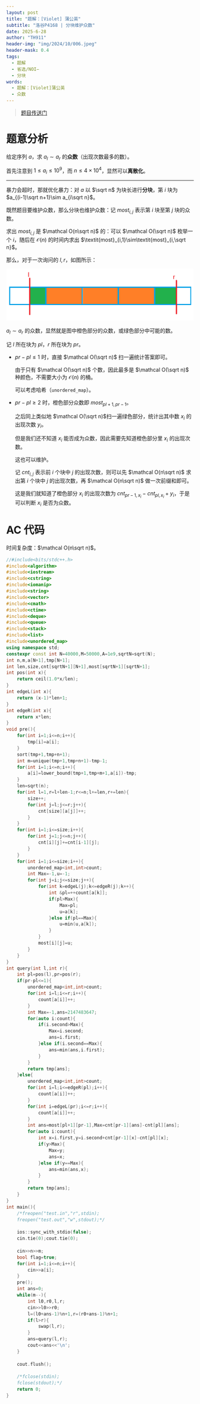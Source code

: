 ```yaml
---
layout: post
title: "题解：[Violet] 蒲公英"
subtitle: "洛谷P4168 | 分块维护众数"
date: 2025-6-28
author: "TH911"
header-img: "img/2024/10/006.jpeg"
header-mask: 0.4
tags:
  - 题解
  - 省选/NOI−
  - 分块
words:
  - 题解：[Violet]蒲公英
  - 众数
---
```


> [题目传送门](https://www.luogu.com.cn/problem/P4168)

# 题意分析

给定序列 $a$，求 $a_l\sim a_r$ 的**众数**（出现次数最多的数）。

首先注意到 $1\leq a_i\leq10^9$，而 $n\leq4\times10^4$，显然可以**离散化**。

***

暴力会超时，那就优化暴力：对 $a$ 以 $\sqrt n$ 为块长进行**分块**，第 $i$ 块为 $a_{(i-1)\sqrt n+1}\sim a_{i\sqrt n}$。

既然题目要维护众数，那么分块也维护众数：记 $\textit{most}_{i,j}$ 表示第 $i$ 块至第 $j$ 块的众数。

求出 $\textit{most}_{i,j}$ 是 $\mathcal O(n\sqrt n)$ 的：可以 $\mathcal O(\sqrt n)$ 枚举一个 $i$，随后在 $\mathcal O(n)$ 的时间内求出 $\textit{most}_{i,1}\sim\textit{most}_{i,\sqrt n}$。

那么，对于一次询问的 $l,r$，如图所示：

![](/img/2025/06/002.png)

$a_l\sim a_r$ 的众数，显然就是图中橙色部分的众数，或绿色部分中可能的数。

记 $l$ 所在块为 $\textit{pl}$，$r$ 所在块为 $pr$。

* $pr-pl\leq1$ 时，直接 $\mathcal O(\sqrt n)$ 扫一遍统计答案即可。

  由于只有 $\mathcal O(\sqrt n)$ 个数，因此最多是 $\mathcal O(\sqrt n)$ 种颜色，不需要大小为 $\mathcal O(n)$ 的桶。

  可以考虑哈希（`unordered_map`）。

* $pr-pl\geq2$ 时，橙色部分众数即 $\textit{most}_{pl+1,pr-1}$。

  之后同上类似地 $\mathcal O(\sqrt n)$扫一遍绿色部分，统计出其中数 $x_i$ 的出现次数 $y_i$。

  但是我们还不知道 $x_i$ 能否成为众数，因此需要先知道橙色部分里 $x_i$ 的出现次数。

  这也可以维护。

  记 $\textit{cnt}_{i,j}$ 表示前 $i$ 个块中 $j$ 的出现次数，则可以先 $\mathcal O(n\sqrt n)$ 求出第 $i$ 个块中 $j$ 的出现次数，再 $\mathcal O(n\sqrt n)$ 做一次前缀和即可。

  这是我们就知道了橙色部分 $x_i$ 的出现次数为 $\textit{cnt}_{\textit{pr}-1,x_i}-\textit{cnt}_{\textit{pl},x_i}+y_i$，于是可以判断 $x_i$ 是否为众数。

# AC 代码

时间复杂度：$\mathcal O(n\sqrt n)$。

```cpp
//#include<bits/stdc++.h>
#include<algorithm>
#include<iostream>
#include<cstring>
#include<iomanip>
#include<string>
#include<vector>
#include<cmath>
#include<ctime>
#include<deque>
#include<queue>
#include<stack>
#include<list>
#include<unordered_map>
using namespace std;
constexpr const int N=40000,M=50000,A=1e9,sqrtN=sqrt(N);
int n,m,a[N+1],tmp[N+1];
int len,size,cnt[sqrtN+1][N+1],most[sqrtN+1][sqrtN+1];
int pos(int x){
	return ceil(1.0*x/len);
}
int edgeL(int x){
	return (x-1)*len+1;
}
int edgeR(int x){
	return x*len;
}
void pre(){
	for(int i=1;i<=n;i++){
		tmp[i]=a[i];
	}
	sort(tmp+1,tmp+n+1);
	int m=unique(tmp+1,tmp+n+1)-tmp-1;
	for(int i=1;i<=n;i++){
		a[i]=lower_bound(tmp+1,tmp+m+1,a[i])-tmp;
	}
	len=sqrt(n);
	for(int l=1,r=l+len-1;r<=n;l+=len,r+=len){
		size++;
		for(int j=l;j<=r;j++){
			cnt[size][a[j]]++;
		}
	}
	for(int i=1;i<=size;i++){
		for(int j=1;j<=n;j++){
			cnt[i][j]+=cnt[i-1][j];
		}
	}
	for(int i=1;i<=size;i++){
		unordered_map<int,int>count;
		int Max=-1,u=-1;
		for(int j=i;j<=size;j++){
			for(int k=edgeL(j);k<=edgeR(j);k++){
				int &pl=++count[a[k]];
				if(pl>Max){
					Max=pl;
					u=a[k];
				}else if(pl==Max){
					u=min(u,a[k]);
				}
			}
			most[i][j]=u;
		}
	}
}
int query(int l,int r){
	int pl=pos(l),pr=pos(r);
	if(pr-pl<=1){ 
		unordered_map<int,int>count;
		for(int i=l;i<=r;i++){
			count[a[i]]++;
		}
		int Max=-1,ans=2147483647;
		for(auto i:count){
			if(i.second>Max){
				Max=i.second;
				ans=i.first;
			}else if(i.second==Max){
				ans=min(ans,i.first);
			}
		}
		return tmp[ans];
	}else{
		unordered_map<int,int>count;
		for(int i=l;i<=edgeR(pl);i++){
			count[a[i]]++;
		}
		for(int i=edgeL(pr);i<=r;i++){
			count[a[i]]++;
		}
		int ans=most[pl+1][pr-1],Max=cnt[pr-1][ans]-cnt[pl][ans];
		for(auto i:count){
			int x=i.first,y=i.second+cnt[pr-1][x]-cnt[pl][x];
			if(y>Max){
				Max=y;
				ans=x;
			}else if(y==Max){
				ans=min(ans,x);
			}
		}
		return tmp[ans];
	}
} 
int main(){
	/*freopen("test.in","r",stdin);
	freopen("test.out","w",stdout);*/
	
	ios::sync_with_stdio(false);
	cin.tie(0);cout.tie(0);
	
	cin>>n>>m;
	bool flag=true;
	for(int i=1;i<=n;i++){
		cin>>a[i];
	}
	pre();
	int ans=0;
	while(m--){
		int l0,r0,l,r;
		cin>>l0>>r0;
		l=(l0+ans-1)%n+1,r=(r0+ans-1)%n+1;
		if(l>r){
			swap(l,r);
		}
		ans=query(l,r); 
		cout<<ans<<'\n';
	}
	
	cout.flush();
	
	/*fclose(stdin);
	fclose(stdout);*/
	return 0;
}
```

